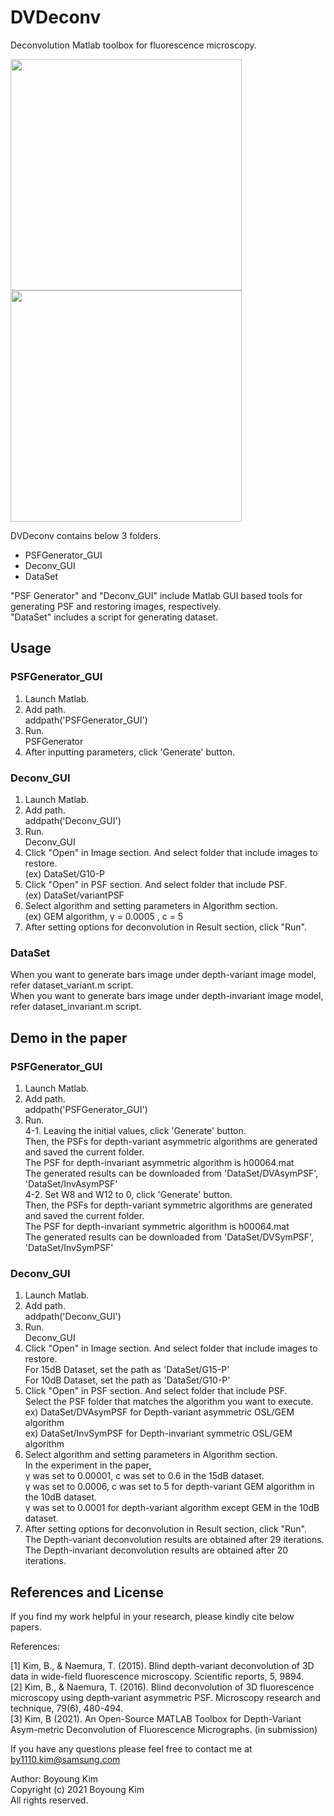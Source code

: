 # DVDeconv
Deconvolution Matlab toolbox for fluorescence microscopy. 

<div>
<img src="https://user-images.githubusercontent.com/21983302/100435316-1ac7ab00-30e1-11eb-8d9f-93dd54db63d1.jpg" width="370" height="370">

<img src="https://user-images.githubusercontent.com/21983302/100435333-1dc29b80-30e1-11eb-9a6f-6fde4d9ff186.jpg" width="370" height="370">
</div>

DVDeconv contains below 3 folders.  

* PSFGenerator_GUI
* Deconv_GUI
* DataSet
  
"PSF Generator" and "Deconv_GUI" include Matlab GUI based tools for generating PSF and restoring images, respectively.  
"DataSet" includes a script for generating dataset.  

## Usage  
### PSFGenerator_GUI  
1. Launch Matlab.  
2. Add path.  
  addpath('PSFGenerator_GUI')  
3. Run.  
  PSFGenerator  
4. After inputting parameters, click 'Generate' button.

### Deconv_GUI
1. Launch Matlab.  
2. Add path.  
  addpath('Deconv_GUI')   
3. Run.  
  Deconv_GUI  
4. Click "Open" in Image section. And select folder that include images to restore.  
(ex) DataSet/G10-P  
5. Click "Open" in PSF section. And select folder that include PSF.  
(ex) DataSet/variantPSF  
6. Select algorithm and setting parameters in Algorithm section.  
(ex) GEM algorithm, γ = 0.0005 , c = 5  
7. After setting options for deconvolution in Result section, click "Run".  

### DataSet
When you want to generate bars image under depth-variant image model, refer dataset_variant.m script.  
When you want to generate bars image under depth-invariant image model, refer dataset_invariant.m script.

## Demo in the paper 
### PSFGenerator_GUI  
1. Launch Matlab.  
2. Add path.  
  addpath('PSFGenerator_GUI')  
3. Run.  
4-1. Leaving the initial values, click 'Generate' button.  
Then, the PSFs for depth-variant asymmetric algorithms are generated and saved the current folder.  
The PSF for depth-invariant asymmetric algorithm is h00064.mat  
The generated results can be downloaded from 'DataSet/DVAsymPSF', 'DataSet/InvAsymPSF'  
4-2. Set W8 and W12 to 0, click 'Generate' button.  
Then, the PSFs for depth-variant symmetric algorithms are generated and saved the current folder.  
The PSF for depth-invariant symmetric algorithm is h00064.mat  
The generated results can be downloaded from 'DataSet/DVSymPSF', 'DataSet/InvSymPSF'  

### Deconv_GUI
1. Launch Matlab.  
2. Add path.  
  addpath('Deconv_GUI')    
3. Run.  
  Deconv_GUI  
4. Click "Open" in Image section. And select folder that include images to restore.    
For 15dB Dataset, set the path as 'DataSet/G15-P'  
For 10dB Dataset, set the path as 'DataSet/G10-P'   
5. Click "Open" in PSF section. And select folder that include PSF.  
Select the PSF folder that matches the algorithm you want to execute.  
ex) DataSet/DVAsymPSF for Depth-variant asymmetric OSL/GEM algorithm  
ex) DataSet/InvSymPSF for Depth-invariant symmetric OSL/GEM algorithm  
6. Select algorithm and setting parameters in Algorithm section.  
In the experiment in the paper,  
γ was set to 0.00001,  c was set to 0.6 in the 15dB dataset.  
γ was set to 0.0006, c was set to 5  for depth-variant GEM algorithm in the 10dB dataset.  
γ was set to 0.0001 for depth-variant algorithm except GEM in the 10dB dataset.  
7. After setting options for deconvolution in Result section, click "Run".  
The Depth-variant deconvolution results are obtained after 29 iterations.  
The Depth-invariant deconvolution results are obtained after 20 iterations.  
  
## References and License
If you find my work helpful in your research, please kindly cite below papers.

References:

[1] Kim, B., & Naemura, T. (2015). Blind depth-variant deconvolution of 3D data in wide-field fluorescence microscopy. Scientific reports, 5, 9894.  
[2] Kim, B., & Naemura, T. (2016). Blind deconvolution of 3D fluorescence microscopy using depth‐variant asymmetric PSF. Microscopy research and technique, 79(6), 480-494.  
[3] Kim, B (2021). An Open-Source MATLAB Toolbox for Depth-Variant Asym-metric Deconvolution of Fluorescence Micrographs. (in submission)  
  
If you have any questions please feel free to contact me at by1110.kim@samsung.com 
  
  
Author: Boyoung Kim  
Copyright (c) 2021 Boyoung Kim  
All rights reserved.


